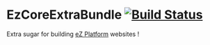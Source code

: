 # EzCoreExtraBundle [![Build Status](https://travis-ci.org/lolautruche/EzCoreExtraBundle.svg)](http://travis-ci.org/lolautruche/EzCoreExtraBundle)

Extra sugar for building [eZ Platform](https://github.com/ezsystems/ezplatform) websites !
